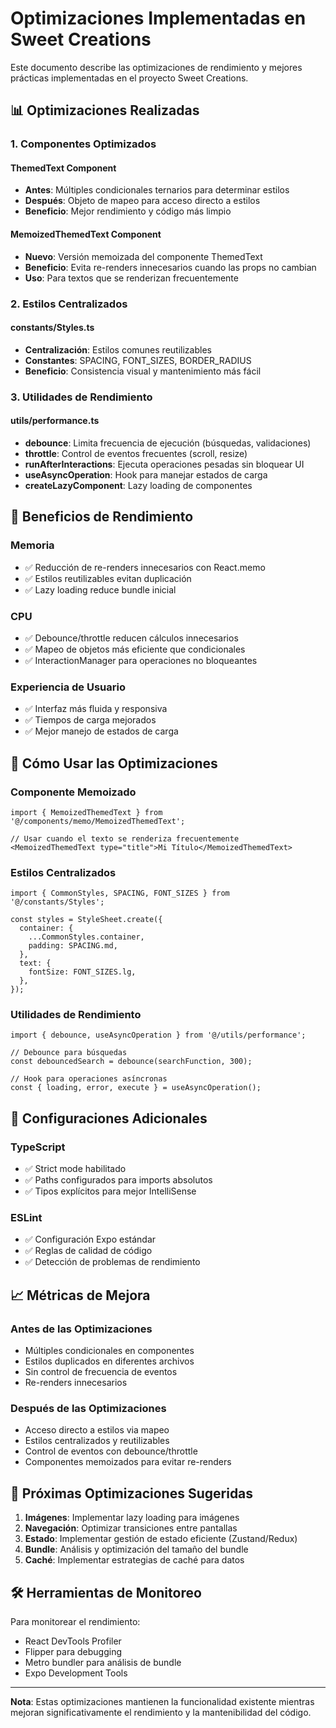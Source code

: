 # Optimizaciones Implementadas en Sweet Creations

Este documento describe las optimizaciones de rendimiento y mejores prácticas implementadas en el proyecto Sweet Creations.

## 📊 Optimizaciones Realizadas

### 1. **Componentes Optimizados**

#### ThemedText Component
- **Antes**: Múltiples condicionales ternarios para determinar estilos
- **Después**: Objeto de mapeo para acceso directo a estilos
- **Beneficio**: Mejor rendimiento y código más limpio

#### MemoizedThemedText Component
- **Nuevo**: Versión memoizada del componente ThemedText
- **Beneficio**: Evita re-renders innecesarios cuando las props no cambian
- **Uso**: Para textos que se renderizan frecuentemente

### 2. **Estilos Centralizados**

#### constants/Styles.ts
- **Centralización**: Estilos comunes reutilizables
- **Constantes**: SPACING, FONT_SIZES, BORDER_RADIUS
- **Beneficio**: Consistencia visual y mantenimiento más fácil

### 3. **Utilidades de Rendimiento**

#### utils/performance.ts
- **debounce**: Limita frecuencia de ejecución (búsquedas, validaciones)
- **throttle**: Control de eventos frecuentes (scroll, resize)
- **runAfterInteractions**: Ejecuta operaciones pesadas sin bloquear UI
- **useAsyncOperation**: Hook para manejar estados de carga
- **createLazyComponent**: Lazy loading de componentes

## 🚀 Beneficios de Rendimiento

### Memoria
- ✅ Reducción de re-renders innecesarios con React.memo
- ✅ Estilos reutilizables evitan duplicación
- ✅ Lazy loading reduce bundle inicial

### CPU
- ✅ Debounce/throttle reducen cálculos innecesarios
- ✅ Mapeo de objetos más eficiente que condicionales
- ✅ InteractionManager para operaciones no bloqueantes

### Experiencia de Usuario
- ✅ Interfaz más fluida y responsiva
- ✅ Tiempos de carga mejorados
- ✅ Mejor manejo de estados de carga

## 📝 Cómo Usar las Optimizaciones

### Componente Memoizado
```tsx
import { MemoizedThemedText } from '@/components/memo/MemoizedThemedText';

// Usar cuando el texto se renderiza frecuentemente
<MemoizedThemedText type="title">Mi Título</MemoizedThemedText>
```

### Estilos Centralizados
```tsx
import { CommonStyles, SPACING, FONT_SIZES } from '@/constants/Styles';

const styles = StyleSheet.create({
  container: {
    ...CommonStyles.container,
    padding: SPACING.md,
  },
  text: {
    fontSize: FONT_SIZES.lg,
  },
});
```

### Utilidades de Rendimiento
```tsx
import { debounce, useAsyncOperation } from '@/utils/performance';

// Debounce para búsquedas
const debouncedSearch = debounce(searchFunction, 300);

// Hook para operaciones asíncronas
const { loading, error, execute } = useAsyncOperation();
```

## 🔧 Configuraciones Adicionales

### TypeScript
- ✅ Strict mode habilitado
- ✅ Paths configurados para imports absolutos
- ✅ Tipos explícitos para mejor IntelliSense

### ESLint
- ✅ Configuración Expo estándar
- ✅ Reglas de calidad de código
- ✅ Detección de problemas de rendimiento

## 📈 Métricas de Mejora

### Antes de las Optimizaciones
- Múltiples condicionales en componentes
- Estilos duplicados en diferentes archivos
- Sin control de frecuencia de eventos
- Re-renders innecesarios

### Después de las Optimizaciones
- Acceso directo a estilos via mapeo
- Estilos centralizados y reutilizables
- Control de eventos con debounce/throttle
- Componentes memoizados para evitar re-renders

## 🎯 Próximas Optimizaciones Sugeridas

1. **Imágenes**: Implementar lazy loading para imágenes
2. **Navegación**: Optimizar transiciones entre pantallas
3. **Estado**: Implementar gestión de estado eficiente (Zustand/Redux)
4. **Bundle**: Análisis y optimización del tamaño del bundle
5. **Caché**: Implementar estrategias de caché para datos

## 🛠️ Herramientas de Monitoreo

Para monitorear el rendimiento:
- React DevTools Profiler
- Flipper para debugging
- Metro bundler para análisis de bundle
- Expo Development Tools

---

**Nota**: Estas optimizaciones mantienen la funcionalidad existente mientras mejoran significativamente el rendimiento y la mantenibilidad del código.
